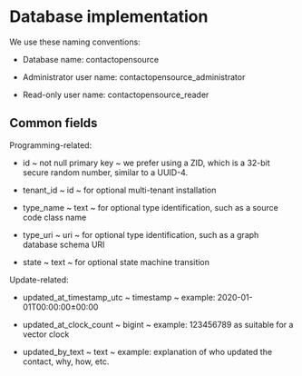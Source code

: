 # Database implementation

We use these naming conventions:

* Database name: contactopensource

* Administrator user name: contactopensource_administrator

* Read-only user name: contactopensource_reader


## Common fields

Programming-related:

* id ~ not null primary key ~ we prefer using a ZID, which is a 32-bit secure random number, similar to a UUID-4.

* tenant_id ~ id ~ for optional multi-tenant installation

* type_name ~ text ~ for optional type identification, such as a source code class name

* type_uri ~ uri ~ for optional type identification, such as a graph database schema URI

* state ~ text ~ for optional state machine transition

Update-related:

* updated_at_timestamp_utc ~ timestamp ~ example: 2020-01-01T00:00:00±00:00

* updated_at_clock_count ~ bigint ~ example: 123456789 as suitable for a vector clock

* updated_by_text ~ text ~ example: explanation of who updated the contact, why, how, etc.

